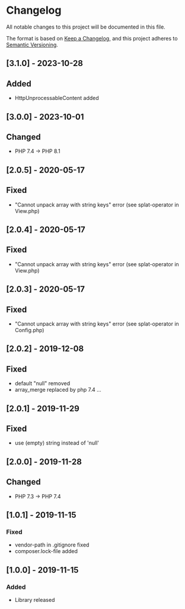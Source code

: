 # Changelog
All notable changes to this project will be documented in this file.

The format is based on [Keep a Changelog](https://keepachangelog.com/en/1.0.0/),
and this project adheres to [Semantic Versioning](https://semver.org/spec/v2.0.0.html).

## [3.1.0] - 2023-10-28
## Added
- HttpUnprocessableContent added

## [3.0.0] - 2023-10-01
## Changed
- PHP 7.4 -> PHP 8.1

## [2.0.5] - 2020-05-17
## Fixed
- "Cannot unpack array with string keys" error (see splat-operator in View.php)

## [2.0.4] - 2020-05-17
## Fixed
- "Cannot unpack array with string keys" error (see splat-operator in View.php)

## [2.0.3] - 2020-05-17
## Fixed
- "Cannot unpack array with string keys" error (see splat-operator in Config.php)

## [2.0.2] - 2019-12-08
## Fixed
- default "null" removed
- array_merge replaced by php 7.4 ...

## [2.0.1] - 2019-11-29
## Fixed
- use (empty) string instead of 'null'

## [2.0.0] - 2019-11-28
## Changed
- PHP 7.3 -> PHP 7.4

## [1.0.1] - 2019-11-15
### Fixed
- vendor-path in .gitignore fixed
- composer.lock-file added

## [1.0.0] - 2019-11-15
### Added
- Library released

